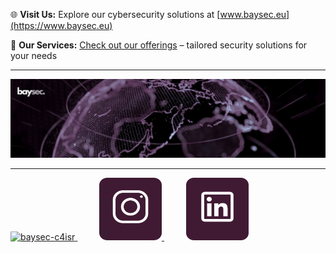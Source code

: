 🌐 **Visit Us:** Explore our cybersecurity solutions at [www.baysec.eu](https://www.baysec.eu)  

📄 **Our Services:** [Check out our offerings](https://www.baysec.eu/Services%20Card%20-%20Baysec.pdf) – tailored security solutions for your needs

---

<span>
  <a href="https://www.baysec.eu">
    <img src="img/1750871612515.jpeg" alt="Baysec" />
  </a>
</span>

  ---
<span>

  <a href="https://www.baysec.eu">
    <img width="100" height="100" src="https://www.baysec.eu/favicon.png" alt="baysec-c4isr" />
  </a>
  ⠀⠀⠀
  <a href="https://www.instagram.com/baysec_cyber">
    <img width="100" height="100" src="instagram.png" alt="baysec-instagram" />
  </a>
  ⠀⠀⠀
  <a href="https://www.linkedin.com/company/107656180">
    <img width="100" height="100" src="linkedin.png" alt="baysec-linkedin" />
  </a>
</span>
